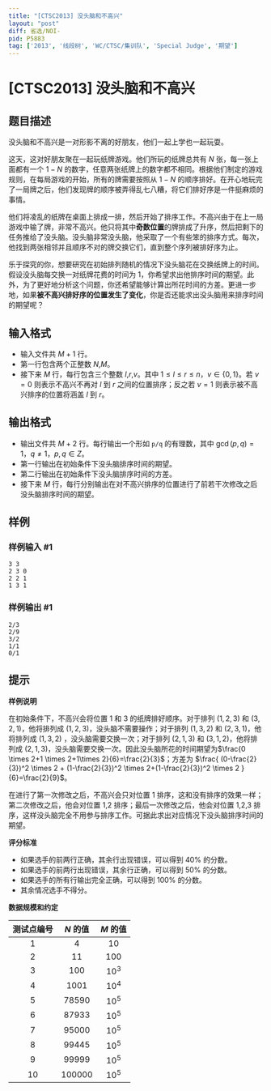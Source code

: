 ```yaml
---
title: "[CTSC2013] 没头脑和不高兴"
layout: "post"
diff: 省选/NOI-
pid: P5883
tag: ['2013', '线段树', 'WC/CTSC/集训队', 'Special Judge', '期望']
---
```

# [CTSC2013] 没头脑和不高兴
## 题目描述

没头脑和不高兴是一对形影不离的好朋友，他们一起上学也一起玩耍。

这天，这对好朋友聚在一起玩纸牌游戏。他们所玩的纸牌总共有 $N$ 张，每一张上面都有一个 $1-N$ 的数字，任意两张纸牌上的数字都不相同。根据他们制定的游戏规则，在每局游戏的开始，所有的牌需要按照从 $1-N$ 的顺序排好。在开心地玩完了一局牌之后，他们发现牌的顺序被弄得乱七八糟，将它们排好序是一件挺麻烦的事情。

他们将凌乱的纸牌在桌面上排成一排，然后开始了排序工作。不高兴由于在上一局游戏中输了牌，非常不高兴。他只将其中**奇数位置**的牌排成了升序，然后把剩下的任务推给了没头脑。没头脑非常没头脑，他采取了一个有些笨的排序方式。每次，他找到两张相邻并且顺序不对的牌交换它们，直到整个序列被排好序为止。

乐于探究的你，想要研究在初始排列随机的情况下没头脑花在交换纸牌上的时间。假设没头脑每交换一对纸牌花费的时间为 $1$，你希望求出他排序时间的期望。此外，为了更好地分析这个问题，你还希望能够计算出所花时间的方差。更进一步地，如果**被不高兴排好序的位置发生了变化**，你是否还能求出没头脑用来排序时间的期望呢？
## 输入格式

- 输入文件共 $M+1$ 行。
- 第一行包含两个正整数 $N$,$M$。
- 接下来 $M$ 行，每行包含三个整数 $l$,$r$,$v$。其中 $1 \le l \le r \le n$，$v\in\{0,1\}$。若 $v=0$ 则表示不高兴不再对 $l$ 到 $r$ 之间的位置排序；反之若 $v=1$ 则表示被不高兴排序的位置将涵盖 $l$ 到 $r$。
## 输出格式

- 输出文件共 $M+2$ 行。每行输出一个形如 `p/q` 的有理数，其中 $\gcd(p,q)=1$，$q \ne 1$，$p,q \in Z$。
- 第一行输出在初始条件下没头脑排序时间的期望。
- 第二行输出在初始条件下没头脑排序时间的方差。
- 接下来 $M$ 行，每行分别输出在对不高兴排序的位置进行了前若干次修改之后没头脑排序时间的期望。
## 样例

### 样例输入 #1
```
3 3
2 3 0
2 2 1
1 3 1

```
### 样例输出 #1
```
2/3
2/9
3/2
1/1
0/1

```
## 提示

**样例说明**

在初始条件下，不高兴会将位置 $1$ 和 $3$ 的纸牌排好顺序。对于排列 $(1,2,3)$ 和 $(3,2,1)$，他将排列成 $(1,2,3)$，没头脑不需要操作；对于排列 $(1,3,2)$ 和 $(2,3,1)$，他将排列成 $(1,3,2)$ ，没头脑需要交换一次；对于排列 $(2,1,3)$ 和 $(3,1,2)$，他将排列成 $(2,1,3)$，没头脑需要交换一次。因此没头脑所花的时间期望为$\frac{0 \times 2+1 \times 2+1\times 2}{6}=\frac{2}{3}$；方差为 $\frac{ (0-\frac{2}{3})^2 \times 2 + (1-\frac{2}{3})^2 \times 2+(1-\frac{2}{3})^2 \times 2 }{6}=\frac{2}{9}$。

在进行了第一次修改之后，不高兴会只对位置 $1$ 排序，这和没有排序的效果一样；第二次修改之后，他会对位置 $1$,$2$ 排序；最后一次修改之后，他会对位置 $1$,$2$,$3$ 排序，这样没头脑完全不用参与排序工作。可据此求出对应情况下没头脑排序时间的期望。

**评分标准**
- 如果选手的前两行正确，其余行出现错误，可以得到 $40\%$ 的分数。
- 如果选手的前两行出现错误，其余行正确，可以得到 $50\%$ 的分数。
- 如果选手的所有行输出完全正确，可以得到 $100\%$ 的分数。
- 其余情况选手不得分。


**数据规模和约定**

| 测试点编号 | $N$ 的值 | $M$ 的值 |
| :----------: | :----------: | :----------: |
| $1$ | $4$ | $10$ |
| $2$ | $11$ | $100$ |
| $3$ | $100$ | $10^3$ |
| $4$ | $1001$ | $10^4$ |
| $5$ | $78590$ | $10^5$ |
| $6$ | $87933$ | $10^5$ |
| $7$ | $95000$ | $10^5$|
| $8$ | $99445$ | $10^5$ |
| $9$ | $99999$ | $10^5$ |
| $10$ | $100000$ |  $10^5$|

